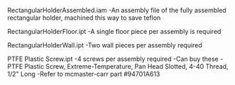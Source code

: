 RectangularHolderAssembled.iam
-An assembly file of the fully assembled rectangular holder, machined this way to save teflon

  RectangularHolderFloor.ipt
  -A  single floor piece per assembly is required

  RectangularHolderWall.ipt
  -Two wall pieces per assembly required

  PTFE Plastic Screw.ipt
  -4 screws per assembly required
  -Can buy these
  -PTFE Plastic Screw, Extreme-Temperature, Pan Head Slotted, 4-40 Thread, 1/2" Long
  -Refer to mcmaster-carr part #94701A613	
